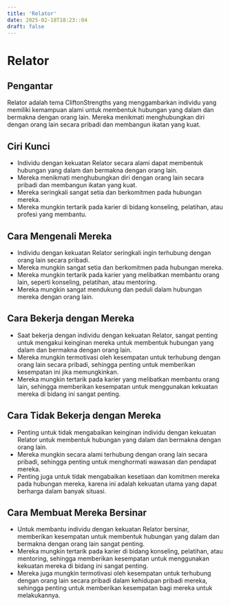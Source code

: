 ```yaml
---
title: 'Relator'
date: 2025-02-18T18:23::04
draft: false
---
```


# Relator

## Pengantar

Relator adalah tema CliftonStrengths yang menggambarkan individu yang memiliki kemampuan alami untuk membentuk hubungan yang dalam dan bermakna dengan orang lain. Mereka menikmati menghubungkan diri dengan orang lain secara pribadi dan membangun ikatan yang kuat.

## Ciri Kunci

- Individu dengan kekuatan Relator secara alami dapat membentuk hubungan yang dalam dan bermakna dengan orang lain.
- Mereka menikmati menghubungkan diri dengan orang lain secara pribadi dan membangun ikatan yang kuat.
- Mereka seringkali sangat setia dan berkomitmen pada hubungan mereka.
- Mereka mungkin tertarik pada karier di bidang konseling, pelatihan, atau profesi yang membantu.

## Cara Mengenali Mereka

- Individu dengan kekuatan Relator seringkali ingin terhubung dengan orang lain secara pribadi.
- Mereka mungkin sangat setia dan berkomitmen pada hubungan mereka.
- Mereka mungkin tertarik pada karier yang melibatkan membantu orang lain, seperti konseling, pelatihan, atau mentoring.
- Mereka mungkin sangat mendukung dan peduli dalam hubungan mereka dengan orang lain.

## Cara Bekerja dengan Mereka

- Saat bekerja dengan individu dengan kekuatan Relator, sangat penting untuk mengakui keinginan mereka untuk membentuk hubungan yang dalam dan bermakna dengan orang lain.
- Mereka mungkin termotivasi oleh kesempatan untuk terhubung dengan orang lain secara pribadi, sehingga penting untuk memberikan kesempatan ini jika memungkinkan.
- Mereka mungkin tertarik pada karier yang melibatkan membantu orang lain, sehingga memberikan kesempatan untuk menggunakan kekuatan mereka di bidang ini sangat penting.

## Cara Tidak Bekerja dengan Mereka

- Penting untuk tidak mengabaikan keinginan individu dengan kekuatan Relator untuk membentuk hubungan yang dalam dan bermakna dengan orang lain.
- Mereka mungkin secara alami terhubung dengan orang lain secara pribadi, sehingga penting untuk menghormati wawasan dan pendapat mereka.
- Penting juga untuk tidak mengabaikan kesetiaan dan komitmen mereka pada hubungan mereka, karena ini adalah kekuatan utama yang dapat berharga dalam banyak situasi.

## Cara Membuat Mereka Bersinar

- Untuk membantu individu dengan kekuatan Relator bersinar, memberikan kesempatan untuk membentuk hubungan yang dalam dan bermakna dengan orang lain sangat penting.
- Mereka mungkin tertarik pada karier di bidang konseling, pelatihan, atau mentoring, sehingga memberikan kesempatan untuk menggunakan kekuatan mereka di bidang ini sangat penting.
- Mereka juga mungkin termotivasi oleh kesempatan untuk terhubung dengan orang lain secara pribadi dalam kehidupan pribadi mereka, sehingga penting untuk memberikan kesempatan bagi mereka untuk melakukannya.
